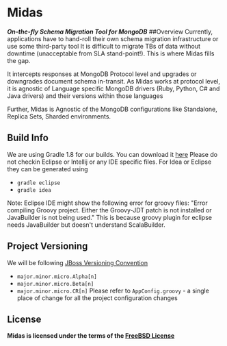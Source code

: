 # Midas
***On-the-fly Schema Migration Tool for MongoDB***
##Overview
  Currently, applications have to hand-roll their own schema migration infrastructure or use some third-party tool
  It is difficult to migrate TBs of data without downtime (unacceptable from SLA stand-point!).  This is where
  Midas fills the gap.

  It intercepts responses at MongoDB Protocol level and upgrades or downgrades document schema in-transit.
  As Midas works at protocol level, it is agnostic of Language specific MongoDB drivers (Ruby, Python, C#
  and Java drivers) and their versions within those languages

  Further, Midas is Agnostic of the MongoDB configurations like Standalone, Replica Sets, Sharded environments.
<br>

## Build Info
We are using Gradle 1.8 for our builds.  You can download it [here](http://services.gradle.org/distributions/gradle-1.8-bin.zip)
Please do not checkin Eclipse or Intellij or any IDE specific files.  For Idea or Eclipse they
can be generated using
* `gradle eclipse`
* `gradle idea`

Note:
Eclipse IDE might show the following error for groovy files:
"Error compiling Groovy project. Either the Groovy-JDT patch is not installed or JavaBuilder is not being used."
This is because groovy plugin for eclipse needs JavaBuilder but doesn't understand ScalaBuilder.

## Project Versioning
We will be following [JBoss Versioning Convention](https://community.jboss.org/wiki/JBossProjectVersioning?_sscc=t)
* `major.minor.micro.Alpha[n]`
* `major.minor.micro.Beta[n]`
* `major.minor.micro.CR[n]`
Please refer to `AppConfig.groovy` - a single place of change for all the project configuration changes

## License
**Midas is licensed under the terms of the [FreeBSD License](http://en.wikipedia.org/wiki/BSD_licenses)**


